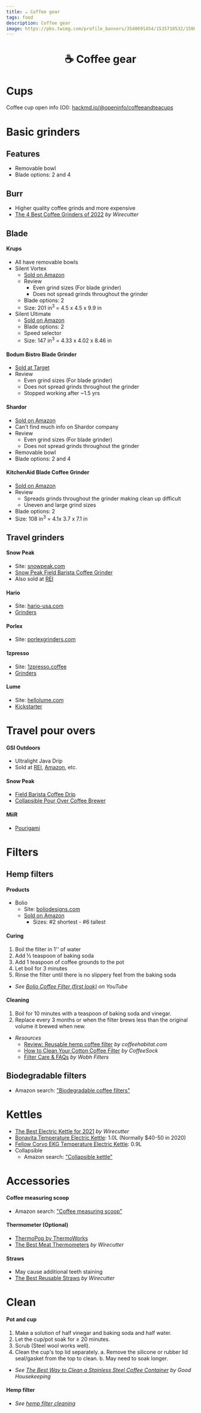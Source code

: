 ```yaml
---
title: ☕️ Coffee gear
tags: food
description: Coffee gear
image: https://pbs.twimg.com/profile_banners/3540691454/1535710532/1500x500
---
```


<h1 style="text-align: center;">☕️ Coffee gear</h1>

# Cups

Coffee cup open info (OI): [hackmd.io/@openinfo/coffeeandteacups](https://hackmd.io/@openinfo/coffeeandteacups)

# Basic grinders

## Features

- Removable bowl
- Blade options: 2 and 4

## Burr

- Higher quality coffee grinds and more expensive
- [The 4 Best Coffee Grinders of 2022](https://www.nytimes.com/wirecutter/reviews/the-best-coffee-grinder) *by Wirecutter*

## Blade

#### Krups

- All have removable bowls
- Silent Vortex
    - [Sold on Amazon](https://smile.amazon.com/KRUPS-GX332850-Electric-Grinder-12-Cups/dp/B07WYHQBF2)
    - Review
        - Even grind sizes (For blade grinder)
        - Does not spread grinds throughout the grinder
    - Blade options: 2
    - Size: 201 in<sup>3 </sup>= 4.5 x 4.5 x 9.9 in
- Silent Ultimate
    - [Sold on Amazon](https://smile.amazon.com/KRUPS-GX336D50-Ultimate-Silent-Grinder/dp/B08C37BY5L)
    - Blade options: 2
    - Speed selector
    - Size: 147 in<sup>3</sup> = 4.33 x 4.02 x 8.46 in

#### Bodum Bistro Blade Grinder

- [Sold at Target](https://www.target.com/p/bodum-bistro-blade-grinder-stainless-steel/-/A-54612773)
- Review
    - Even grind sizes (For blade grinder)
    - Does not spread grinds throughout the grinder
    - Stopped working after ~1.5 yrs

#### Shardor

- [Sold on Amazon](https://www.amazon.com/dp/B07LG33LV3)
- Can't find much info on Shardor company
- Review
    - Even grind sizes (For blade grinder)
    - Does not spread grinds throughout the grinder
- Removable bowl
- Blade options: 2 and 4

#### KitchenAid Blade Coffee Grinder

- [Sold on Amazon](https://smile.amazon.com/KitchenAid-BCG111OB-Blade-Coffee-Grinder/dp/B003WIZ5PC)
- Review
    - Spreads grinds throughout the grinder making clean up difficult
    - Uneven and large grind sizes
- Blade options: 2
- Size: 108 in<sup>3</sup> = 4.1x 3.7 x 7.1 in

## Travel grinders

#### Snow Peak

- Site: [snowpeak.com](https://www.snowpeak.com)
- [Snow Peak Field Barista Coffee Grinder](https://www.snowpeak.com/products/field-barista-coffee-grinder)
- Also sold at [REI](https://www.rei.com/product/129958/snow-peak-field-barista-coffee-grinder)

#### Hario

- Site: [hario-usa.com](https://www.hario-usa.com)
- [Grinders](https://www.hario-usa.com/collections/grinders)

#### Porlex

- Site: [porlexgrinders.com](https://www.porlexgrinders.com/)

#### 1zpresso

- Site: [1zpresso.coffee](https://1zpresso.coffee/)
- [Grinders](https://1zpresso.coffee/pour-over/)

#### Lume

- Site: [hellolume.com](https://www.hellolume.com/)
- [Kickstarter](https://www.kickstarter.com/projects/pennli/lume-a-professional-grade-burr-coffee-grinder-and)

# Travel pour overs

#### GSI Outdoors

- Ultralight Java Drip
- Sold at [REI](https://www.rei.com/product/784659/gsi-outdoors-ultralight-java-drip-coffee-maker), [Amazon](https://www.amazon.com/dp/B001LF3ICU), etc.

#### Snow Peak

- [Field Barista Coffee Drip](https://www.snowpeak.com/products/field-barista-coffee-drip)
- [Collapsible Pour Over Coffee Brewer](https://www.snowpeak.com/products/collapsible_pour_over-cs-113)

#### MiiR

- [Pourigami](https://www.miir.com/products/pourigami-portable-travel-coffee-dripper?variant=39339250974794)

# Filters

## Hemp filters

#### Products

- Bolio
    - Site: [boliodesigns.com](https://boliodesigns.com/)
    - [Sold on Amazon](https://www.amazon.com/Bolio-Organic-Hemp-Coffee-Filter/dp/B077X6T7QL)
        - Sizes: #2 shortest - #6 tallest

#### Curing

1. Boil the filter in 1'' of water
2. Add ½ teaspoon of baking soda
3. Add 1 teaspoon of coffee grounds to the pot
4. Let boil for 3 minutes
5. Rinse the filter until there is no slippery feel from the baking soda
- *See [Bolio Coffee Filter (first look)](https://www.youtube.com/watch?v=OE29jwQimPk) on YouTube*

#### Cleaning

1. Boil for 10 minutes with a teaspoon of baking soda and vinegar.
2. Replace every 3 months or when the filter brews less than the original volume it brewed when new.
- *Resources*
    - [Review: Reusable hemp coffee filter](https://www.coffeehabitat.com/2010/12/reusable-hemp-coffee-filters-hemp-kcup/) *by coffeehabitat.com*
    - [How to Clean Your Cotton Coffee Filter](https://coffeesock.com/sock-care) *by CoffeeSock*
    - [Filter Care & FAQs](https://wobhfilters.co/pages/care) *by Wobh Filters*

## Biodegradable filters

- Amazon search: ["Biodegradable coffee filters"](https://www.amazon.com/s?k=biodegradable+coffee+filters)

# Kettles

- [The Best Electric Kettle for 2021](https://www.nytimes.com/wirecutter/reviews/the-best-home-kettle) *by Wirecutter*
- [Bonavita Temperature Electric Kettle](https://smile.amazon.com/Bonavita-BV382510V-Variable-Temperature-Gooseneck/dp/B005YR0F40): 1.0L (Normally $40-50 in 2020)
- [Fellow Corvo EKG Temperature Electric Kettle](https://smile.amazon.com/Fellow-Electric-Variable-Temperature-Stopwatch/dp/B07DTMZL56): 0.9L
- Collapsible
    - Amazon search: ["Collapsible kettle"](https://smile.amazon.com/s?k=collapsible+kettle)

# Accessories

#### Coffee measuring scoop

- Amazon search: ["Coffee measuring scoop"](https://www.amazon.com/s?k=coffee+measuring+scoop)

#### Thermometer (Optional)

- [ThermoPop by ThermoWorks](https://www.thermoworks.com/ThermoPop)
- [The Best Meat Thermometers](https://www.nytimes.com/wirecutter/reviews/the-best-instant-read-thermometer/) *by Wirecutter*

#### Straws

- May cause additional teeth staining
- [The Best Reusable Straws](https://www.nytimes.com/wirecutter/reviews/best-reusable-straws) *by Wirecutter*

# Clean

#### Pot and cup

1. Make a solution of half vinegar and baking soda and half water.
2. Let the cup/pot soak for ≥ 20 minutes.
3. Scrub (Steel wool works well).
4. Clean the cup's top lid separately.
    a. Remove the silicone or rubber lid seal/gasket from the top to clean.
    b. May need to soak longer.
  - *See [The Best Way to Clean a Stainless Steel Coffee Container](https://www.goodhousekeeping.com/home/cleaning/tips/a22190/coffee-cup-cleanup-heloise/) by Good Housekeeping*

#### Hemp filter

- *See [hemp filter cleaning](#Cleaning)*